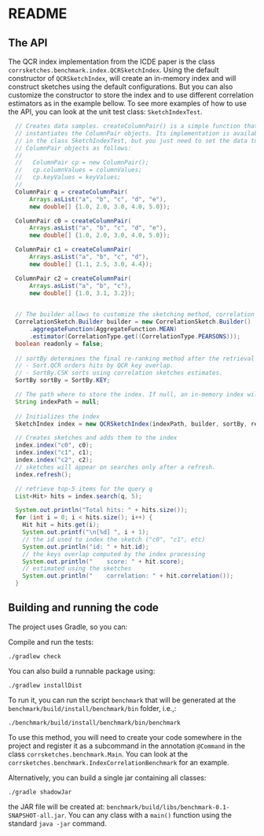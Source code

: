 # README

## The API
The QCR index implementation from the ICDE paper is the class `corrsketches.benchmark.index.QCRSketchIndex`. Using the default constructor of `QCRSketchIndex`, will create an in-memory index and will construct sketches using the default configurations. But you  can also customize the constructor to store the index and to use different correlation estimators as in the example bellow. To see more examples of how to use the API, you can look at the unit test class: `SketchIndexTest`.

```java
  // Creates data samples. createColumnPair() is a simple function that
  // instantiates the ColumnPair objects. Its implementation is availabe 
  // in the class SketchIndexTest, but you just need to set the data to
  // ColumnPair objects as follows:
  //
  //   ColumnPair cp = new ColumnPair();
  //   cp.columnValues = columnValues;
  //   cp.keyValues = keyValues;
  //
  ColumnPair q = createColumnPair(
      Arrays.asList("a", "b", "c", "d", "e"),
      new double[] {1.0, 2.0, 3.0, 4.0, 5.0});

  ColumnPair c0 = createColumnPair(
      Arrays.asList("a", "b", "c", "d", "e"),
      new double[] {1.0, 2.0, 3.0, 4.0, 5.0});

  ColumnPair c1 = createColumnPair(
      Arrays.asList("a", "b", "c", "d"),
      new double[] {1.1, 2.5, 3.0, 4.4});

  ColumnPair c2 = createColumnPair(
      Arrays.asList("a", "b", "c"),
      new double[] {1.0, 3.1, 3.2});

  
  // The builder allows to customize the sketching method, correlation estimator, etc.
  CorrelationSketch.Builder builder = new CorrelationSketch.Builder()
      .aggregateFunction(AggregateFunction.MEAN)
      .estimator(CorrelationType.get((CorrelationType.PEARSONS)));
  boolean readonly = false;
  
  // sortBy determines the final re-ranking method after the retrieval using the QCR keys. 
  // - Sort.QCR orders hits by QCR key overlap.
  // - SortBy.CSK sorts using correlation sketches estimates. 
  SortBy sortBy = SortBy.KEY;

  // The path where to store the index. If null, an in-memory index will be created.
  String indexPath = null;
  
  // Initializes the index
  SketchIndex index = new QCRSketchIndex(indexPath, builder, sortBy, readonly );

  // Creates sketches and adds them to the index
  index.index("c0", c0);
  index.index("c1", c1);
  index.index("c2", c2);
  // sketches will appear on searches only after a refresh.
  index.refresh(); 

  // retrieve top-5 items for the query q
  List<Hit> hits = index.search(q, 5);

  System.out.println("Total hits: " + hits.size());
  for (int i = 0; i < hits.size(); i++) {
    Hit hit = hits.get(i);
    System.out.printf("\n[%d] ", i + 1);
    // the id used to index the sketch ("c0", "c1", etc)
    System.out.println("id: " + hit.id);
    // the keys overlap computed by the index processing
    System.out.println("    score: " + hit.score);
    // estimated using the sketches
    System.out.println("    correlation: " + hit.correlation());
  }
```


## Building and running the code

The project uses Gradle, so you can:

Compile and run the tests:

    ./gradlew check

You can also build a runnable package using:

    ./gradlew installDist

To run it, you can run the script `benchmark` that will be generated at the `benchmark/build/install/benchmark/bin` folder, i.e.,:

    ./benchmark/build/install/benchmark/bin/benchmark

To use this method, you will need to create your code somewhere in the project and register it as a subcommand in the annotation `@Command` in the class `corrsketches.benchmark.Main`. You can look at the `corrsketches.benchmark.IndexCorrelationBenchmark` for an example.


Alternatively, you can build a single jar containing all classes:

    ./gradle shadowJar

the JAR file will be created at: `benchmark/build/libs/benchmark-0.1-SNAPSHOT-all.jar`.
You can any class with a `main()` function using the standard `java -jar` command.



